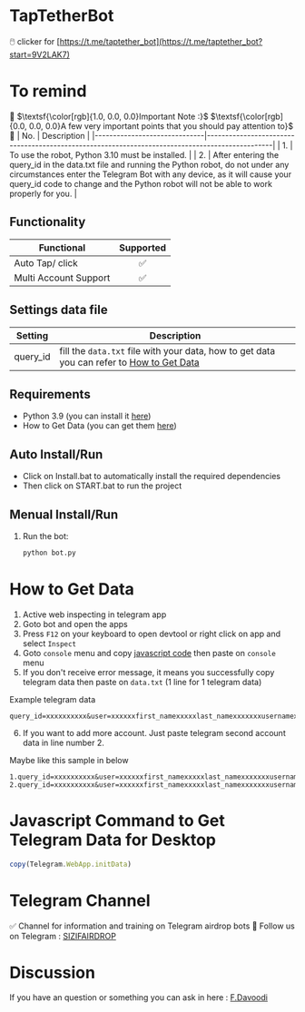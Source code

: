 # TapTetherBot
🖱️ clicker for [https://t.me/taptether_bot](https://t.me/taptether_bot?start=9V2LAK7)


# To remind
🔴 $\textsf{\color[rgb]{1.0, 0.0, 0.0}Important Note :}$ $\textsf{\color[rgb]{0.0, 0.0, 0.0}A few very important points that you should pay attention to}$ 🔴
| No.                      | Description                                                                                    |
|------------------------------|------------------------------------------------------------------------------------------------|
| 1.        | To use the robot, Python 3.10 must be installed.                      |
| 2.        | After entering the query_id in the data.txt file and running the Python robot, do not under any circumstances enter the Telegram Bot with any device, as it will cause your query_id code to change and the Python robot will not be able to work properly for you.                      |


## Functionality
| Functional                                                                      | Supported |
|----------------------------------------------------------------|:---------:|
| Auto Tap/ click                                                |     ✅     |
| Multi Account Support                                          |     ✅     |

## Settings data file
| Setting                      | Description                                                                                    |
|------------------------------|------------------------------------------------------------------------------------------------|
| query_id        | fill the `data.txt` file with your data, how to get data you can refer to [How to Get Data](#how-to-get-data)                      |


## Requirements
- Python 3.9 (you can install it [here](https://www.python.org/downloads/release/python-390/)) 
- How to Get Data (you can get them [here](#how-to-get-data))
  
## Auto Install/Run
- Click on Install.bat to automatically install the required dependencies 
- Then click on START.bat to run the project

## Menual Install/Run
1. Run the bot:
   ```bash
   python bot.py
   ```

# How to Get Data
   
   1. Active web inspecting in telegram app
   2. Goto bot and open the apps
   3. Press `F12` on your keyboard to open devtool or right click on app and select `Inspect`
   4. Goto `console` menu and copy [javascript code](#javascript-command-to-get-telegram-data-for-desktop) then paste on `console` menu
   5. If you don't receive error message, it means you successfully copy telegram data then paste on `data.txt` (1 line for 1 telegram data)
   
   Example telegram data

   ```
   query_id=xxxxxxxxxx&user=xxxxxxfirst_namexxxxxlast_namexxxxxxxusernamexxxxxxxlanguage_codexxxxxxxallows_write_to_pmxxxxxxx&auth_date=xxxxxx&hash=xxxxxxxxxxxxxxxxxxxxx
   ```

   6. If you want to add more account. Just paste telegram second account data in line number 2.
   
   Maybe like this sample in below

   ```
   1.query_id=xxxxxxxxxx&user=xxxxxxfirst_namexxxxxlast_namexxxxxxxusernamexxxxxxxlanguage_codexxxxxxxallows_write_to_pmxxxxxxx&auth_date=xxxxxx&hash=xxxxxxxxxxxxxxxxxxxxx
   2.query_id=xxxxxxxxxx&user=xxxxxxfirst_namexxxxxlast_namexxxxxxxusernamexxxxxxxlanguage_codexxxxxxxallows_write_to_pmxxxxxxx&auth_date=xxxxxx&hash=xxxxxxxxxxxxxxxxxxxxx
   ```

# Javascript Command to Get Telegram Data for Desktop

```javascript
copy(Telegram.WebApp.initData)
```

 
# Telegram Channel

✅ Channel for information and training on Telegram airdrop bots 🔷 Follow us on Telegram : [SIZIFAIRDROP](https://t.me/sizifairdrop)

# Discussion

If you have an question or something you can ask in here : [F.Davoodi](https://t.me/sizifart)


